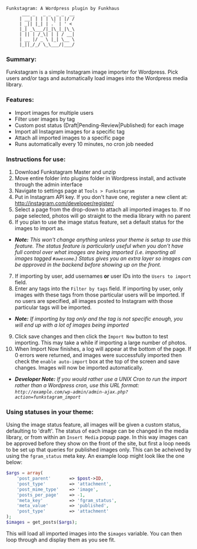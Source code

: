 ```
Funkstagram: A Wordpress plugin by Funkhaus
      ___ _   _ _  _ _  __
     | __| | | | \| | |/ /
     | _|| |_| | .` | ' <
     |_| _\___/|_|\_|_|\_\
     | || | /_\| | | / __|
     | __ |/ _ \ |_| \__ \
     |_||_/_/ \_\___/|___/

```

### Summary:

Funkstagram is a simple Instagram image importer for Wordpress. Pick users and/or
tags and automatically load images into the Wordpress media library.

### Features:

* Import images for multiple users
* Filter user images by tag
* Custom post status (Draft|Pending-Review|Published) for each image
* Import all Instagram images for a specific tag
* Attach all imported images to a specific page
* Runs automatically every 10 minutes, no cron job needed

### Instructions for use:

1. Download Funkstagram Master and unzip
2. Move entire folder into plugins folder in Wordpress install, and activate through the admin interface
3. Navigate to settings page at `Tools > Funkstagram`
4. Put in Instagram API key. If you don't have one, register a new client at: http://instagram.com/developer/register/
5. Select a page from the drop-down to attach all imported images to. If no page selected, photos will go straight to the media library with no parent
6. If you plan to use the image status feature, set a default status for the images to import as.</br>
  * _**Note:** This won't change anything unless your theme is setup to use this feature. The status feature is particularly useful when you don't have full control over what images are being imported (i.e. importing all images tagged `#awesome`.) Status gives you an extra layer so images can be approved in the backend before showing up on the front._
7. If importing by user, add usernames **or** user IDs into the `Users to import` field.
8. Enter any tags into the `Filter by tags` field. If importing by user, only images with these tags from those particular users will be imported. If no users are specified, all images posted to Instagram with those particular tags will be imported. </br>
  * _**Note:** If importing by tag only and the tag is not specific enough, you will end up with a lot of images being imported_
9. Click save changes and then click the `Import Now` button to test importing. This may take a while if importing a large number of photos.
10. When Import Now finishes, a log will appear at the bottom of the page. If 0 errors were returned, and images were successfully imported then check the `enable auto-import` box at the top of the screen and save changes. Images will now be imported automatically. </br>
  * _**Developer Note:** If you would rather use a UNIX Cron to run the import rather than a Wordpress cron, use this URL format: `http://example.com/wp-admin/admin-ajax.php?action=funkstagram_import`_

### Using statuses in your theme:

Using the image status feature, all images will be given a custom status, defaulting to 'draft'. The status of each image can be changed in the media library, or from
within an `Insert Media` popup page. In this way images can be approved before they show on the front of the site, but first a loop needs to be set up that queries
for published images only. This can be acheived by using the `fgram_status` meta key. An example loop might look like the one below:
```php
$args = array(
	'post_parent'		=> $post->ID,					
	'post_type'       	=> 'attachment',
	'post_mime_type'  	=> 'image',
	'posts_per_page' 	=> -1,
	'meta_key' 			=> 'fgram_status',
	'meta_value' 		=> 'published',
	'post_type' 		=> 'attachment'
);
$images = get_posts($args);
```
This will load all imported images into the `$images` variable. You can then loop through and display them as you see fit.
